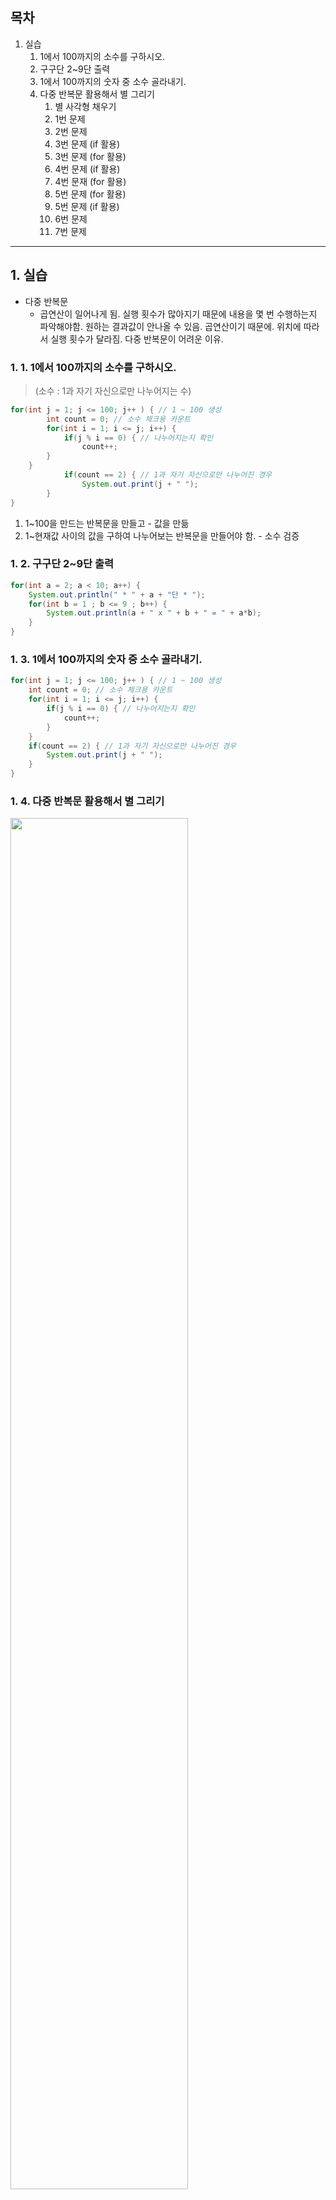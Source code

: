 ## 목차
1. 실습
   1. 1에서 100까지의 소수를 구하시오.
   2. 구구단 2~9단 출력
   3. 1에서 100까지의 숫자 중 소수 골라내기.
   4. 다중 반복문 활용해서 별 그리기
      1. 별 사각형 채우기
      2. 1번 문제
      3. 2번 문제
      4. 3번 문제 (if 활용)
      5. 3번 문제 (for 활용)
      6. 4번 문제 (if 활용)
      7. 4번 문재 (for 활용)
      8. 5번 문제 (for 활용)
      9. 5번 문제 (if 활용)
      10. 6번 문제
      11. 7번 문제

---

## 1. 실습
* 다중 반복문
  * 곱연산이 일어나게 됨. 실행 횟수가 많아지기 때문에 내용을 몇 번 수행하는지 파악해야함. 원하는 결과값이 안나올 수 있음. 곱연산이기 때문에. 위치에 따라서 실행 횟수가 달라짐. 다중 반복문이 어려운 이유.


### 1. 1. 1에서 100까지의 소수를 구하시오.
> (소수 : 1과 자기 자신으로만 나누어지는 수)
```java
for(int j = 1; j <= 100; j++ ) { // 1 ~ 100 생성
        int count = 0; // 소수 체크용 카운트
        for(int i = 1; i <= j; i++) {
            if(j % i == 0) { // 나누어지는지 확인
                count++;
        }
	}
	        if(count == 2) { // 1과 자기 자신으로만 나누어진 경우
				System.out.print(j + " ");
		}
}
```
1. 1~100을 만드는 반복문을 만들고 - 값을 만듦
2. 1~현재값 사이의 값을 구하여 나누어보는 반복문을 만들어야 함. - 소수 검증


### 1. 2. 구구단 2~9단 출력
```java
for(int a = 2; a < 10; a++) {
	System.out.println(" * " + a + "단 * ");
	for(int b = 1 ; b <= 9 ; b++) {
		System.out.println(a + " x " + b + " = " + a*b);
	}
}
```

### 1. 3. 1에서 100까지의 숫자 중 소수 골라내기.
```java		
for(int j = 1; j <= 100; j++ ) { // 1 ~ 100 생성
	int count = 0; // 소수 체크용 카운트
	for(int i = 1; i <= j; i++) {
		if(j % i == 0) { // 나누어지는지 확인
			count++;
		}
	}
	if(count == 2) { // 1과 자기 자신으로만 나누어진 경우
		System.out.print(j + " ");
	}
}
```

### 1. 4. 다중 반복문 활용해서 별 그리기
<img src="별그리기_문제.png" height="75%">

1. 별 사각형 채우기
   
```java
System.out.println("별 다 채우기");
for(int i = 0; i < 5; i++) {
	for(int j = 0; j < 5; j++) {
		System.out.print("*");
	}
	System.out.println();
}
```

1. 1번 문제

```java
System.out.println("1번 문제");
for(int i = 0; i < 5; i++) {
	for(int j = 0; j <= i; j++) {
		System.out.print("*");		
	}
	System.out.println();
}
```

1. 2번 문제
```java
System.out.println("2번 문제");
for(int i = 0; i < 5; i++) {
	for(int j = 0; j <= 4 - i; j++) {
		System.out.print("*");
	}
	System.out.println();			
}
```

4. 3번 문제 (if 활용)
```java
System.out.println("3번 문제(if 활용2)");
for(int i = 0; i < 5; i++) {
	for(int j = 0; j < 5; j++) {
		if(j >= 4 - i) {
			System.out.print("*");
		} else {
			System.out.print(" ");
		}
	}
	System.out.println();
}
```

5. 3번 문제 (for 활용)
```java
System.out.println("3번 문제(for 활용)");
for(int i = 0; i < 5; i++) {
	// 공백
   	for(int j = 0; j <= 3 - i; j++) {
		System.out.print(" ");
	}
	// 별
	for(int j = 0; j <= i; j++) {
		System.out.print("*");
	}
	// 줄바꿈
		System.out.println();
}
```

6. 4번 문제 (if 활용)
```java
System.out.println("4번 문제(if 활용)");
for(int i = 0; i < 5; i++) {
	for(int j = 0; j <5; j++) {
		if(i > j) {
			System.out.print(" ");
		} else {
			System.out.print("*");
		}
	}
	System.out.println();
}
```

7. 4번 문제 (for 활용)
```java
System.out.println("4번 문제(for 활용)");
for(int i = 0; i < 5; i++) {
	for(int j = 0; j < i; j++) {
		System.out.print(" ");
	}
	for(int j = 0; j <= 4 - i; j++) {
		System.out.print("*");
	}
	System.out.println();
}
```

8. 5번 문제 (for 활용)
```java
System.out.println("5번 문제(for 활용 강사님 해설)");
for(int i = 0; i < 5; i++) {
	for(int j = 0; j <= 3 - i; j++) {
		System.out.print(" ");
	}
	for(int j = 0; j < 1 + (2 * i); j++) {
		System.out.print("*");
	}
	System.out.println();
}
```

9. 5번 문제 (if 활용)
```java
System.out.println("5번 문제(if 활용 강사님 해설");
for(int i = 0; i < 5; i++) {
	for(int j = 0; j < 9; j++) {
		if(j < 4 - i || j >= 5 + i) {
			System.out.print(" ");
		} else {
			System.out.print("*");
		}
		
	}
	System.out.println();
}
```

10. 6번 문제
```java
System.out.println("6번 문제(if 활용 강사님 해설)");
for(int i = 0; i < 5; i++){
	for(int j = 0; j < 9; j++) {
		if(j < i || j >= 9 - i) {
			System.out.print(" ");
		} else {
			System.out.print("*");
		}
	}
	System.out.println();
}
```

11. 7번 문제
```java
System.out.println("7번 문제(강사님 해설)");
for(int i = 0; i < 9; i++) {
	for(int j = 0; j < 9; j++) {
		if(j <= 3 - i || j >= 5+i
		  || j <= i - 5 || j >= 13 - i) {
			System.out.print(" ");
		} else {
			System.out.print("*");
		}
	}
	System.out.println();
}
```